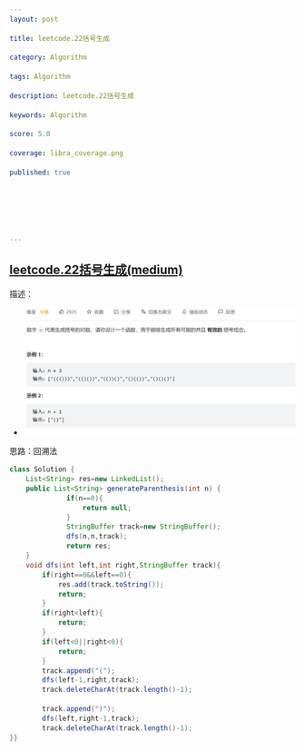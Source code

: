 ```yaml
---
layout: post

title: leetcode.22括号生成

category: Algorithm

tags: Algorithm

description: leetcode.22括号生成

keywords: Algorithm

score: 5.0

coverage: libra_coverage.png

published: true






---
```


## [leetcode.22括号生成(medium)](https://leetcode.cn/problems/generate-parentheses/)

描述：

- ![image-20221026171354915](../../assets/imgs/image-20221026171354915.png)

思路：回溯法

```java
class Solution {
    List<String> res=new LinkedList();
    public List<String> generateParenthesis(int n) {
              if(n==0){
                  return null;
              }
              StringBuffer track=new StringBuffer();
              dfs(n,n,track);
              return res;
    }
    void dfs(int left,int right,StringBuffer track){
        if(right==0&&left==0){
            res.add(track.toString());
            return;
        }
        if(right<left){
            return;
        }
        if(left<0||right<0){
            return;
        }
        track.append("(");
        dfs(left-1,right,track);
        track.deleteCharAt(track.length()-1);

        track.append(")");
        dfs(left,right-1,track);
        track.deleteCharAt(track.length()-1);
}}
```

